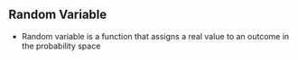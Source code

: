 ## Random Variable
- Random variable is a function that assigns a real value to an outcome in the probability space